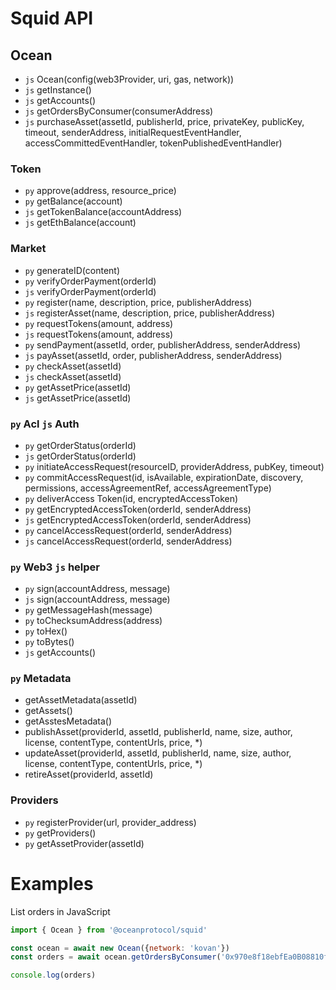 # Squid API

## Ocean
- `js` Ocean(config(web3Provider, uri, gas, network))
- `js` getInstance()
- `js` getAccounts()
- `js` getOrdersByConsumer(consumerAddress)
- `js` purchaseAsset(assetId, publisherId, price, privateKey, publicKey, timeout, senderAddress, initialRequestEventHandler, accessCommittedEventHandler, tokenPublishedEventHandler)

### Token
- `py` approve(address, resource_price)
- `py` getBalance(account)
- `js` getTokenBalance(accountAddress)
- `js` getEthBalance(account)

### Market
- `py` generateID(content)
- `py` verifyOrderPayment(orderId)
- `js` verifyOrderPayment(orderId) 
- `py` register(name, description, price, publisherAddress)
- `js` registerAsset(name, description, price, publisherAddress)
- `py` requestTokens(amount, address)
- `js` requestTokens(amount, address)
- `py` sendPayment(assetId, order, publisherAddress, senderAddress)
- `js` payAsset(assetId, order, publisherAddress, senderAddress)
- `py` checkAsset(assetId)
- `js` checkAsset(assetId)
- `py` getAssetPrice(assetId)
- `js` getAssetPrice(assetId)

### `py` Acl `js` Auth
- `py` getOrderStatus(orderId)
- `js` getOrderStatus(orderId) 
- `py` initiateAccessRequest(resourceID, providerAddress, pubKey, timeout)
- `py` commitAccessRequest(id, isAvailable,  expirationDate,  discovery,  permissions,  accessAgreementRef,   accessAgreementType)
- `py` deliverAccess Token(id, encryptedAccessToken)
- `py` getEncryptedAccessToken(orderId, senderAddress)
- `js` getEncryptedAccessToken(orderId, senderAddress)
- `py` cancelAccessRequest(orderId, senderAddress)
- `js` cancelAccessRequest(orderId, senderAddress)

### `py` Web3 `js` helper
- `py` sign(accountAddress, message)
- `js` sign(accountAddress, message)
- `py` getMessageHash(message)
- `py` toChecksumAddress(address)
- `py` toHex()
- `py` toBytes()
- `js` getAccounts()

### `py` Metadata
- getAssetMetadata(assetId)
- getAssets()
- getAsstesMetadata()
- publishAsset(providerId, assetId, publisherId, name, size, author, license, contentType, contentUrls, price, *)
- updateAsset(providerId, assetId, publisherId, name, size, author, license, contentType, contentUrls, price, *)
- retireAsset(providerId, assetId)

### Providers
- `py` registerProvider(url, provider_address)
- `py` getProviders()
- `py` getAssetProvider(assetId)

# Examples

List orders in JavaScript

```javascript
import { Ocean } from '@oceanprotocol/squid'

const ocean = await new Ocean({network: 'kovan'})
const orders = await ocean.getOrdersByConsumer('0x970e8f18ebfEa0B08810f33a5A40438b9530FBCF')

console.log(orders)
```